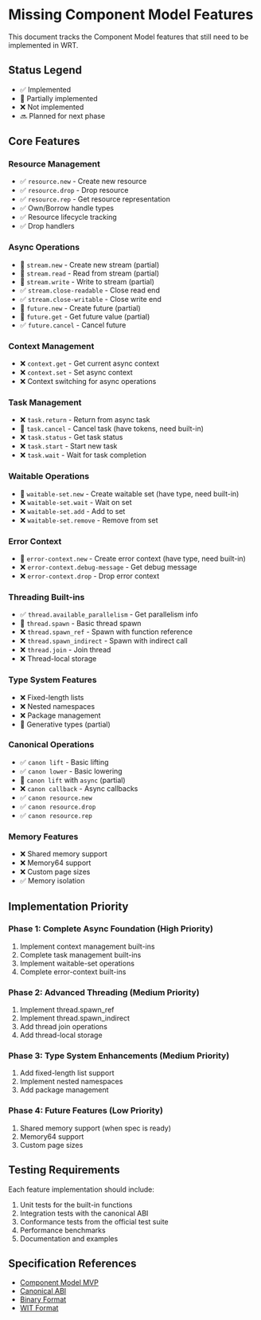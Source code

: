 # Missing Component Model Features

This document tracks the Component Model features that still need to be implemented in WRT.

## Status Legend
- ✅ Implemented
- 🚧 Partially implemented
- ❌ Not implemented
- 🔜 Planned for next phase

## Core Features

### Resource Management
- ✅ `resource.new` - Create new resource
- ✅ `resource.drop` - Drop resource
- ✅ `resource.rep` - Get resource representation
- ✅ Own/Borrow handle types
- ✅ Resource lifecycle tracking
- ✅ Drop handlers

### Async Operations
- 🚧 `stream.new` - Create new stream (partial)
- 🚧 `stream.read` - Read from stream (partial)
- 🚧 `stream.write` - Write to stream (partial)
- ✅ `stream.close-readable` - Close read end
- ✅ `stream.close-writable` - Close write end
- 🚧 `future.new` - Create future (partial)
- 🚧 `future.get` - Get future value (partial)
- ✅ `future.cancel` - Cancel future

### Context Management
- ❌ `context.get` - Get current async context
- ❌ `context.set` - Set async context
- ❌ Context switching for async operations

### Task Management
- ❌ `task.return` - Return from async task
- 🚧 `task.cancel` - Cancel task (have tokens, need built-in)
- ❌ `task.status` - Get task status
- ❌ `task.start` - Start new task
- ❌ `task.wait` - Wait for task completion

### Waitable Operations
- 🚧 `waitable-set.new` - Create waitable set (have type, need built-in)
- ❌ `waitable-set.wait` - Wait on set
- ❌ `waitable-set.add` - Add to set
- ❌ `waitable-set.remove` - Remove from set

### Error Context
- 🚧 `error-context.new` - Create error context (have type, need built-in)
- ❌ `error-context.debug-message` - Get debug message
- ❌ `error-context.drop` - Drop error context

### Threading Built-ins
- ✅ `thread.available_parallelism` - Get parallelism info
- 🚧 `thread.spawn` - Basic thread spawn
- ❌ `thread.spawn_ref` - Spawn with function reference
- ❌ `thread.spawn_indirect` - Spawn with indirect call
- ❌ `thread.join` - Join thread
- ❌ Thread-local storage

### Type System Features
- ❌ Fixed-length lists
- ❌ Nested namespaces
- ❌ Package management
- 🚧 Generative types (partial)

### Canonical Operations
- ✅ `canon lift` - Basic lifting
- ✅ `canon lower` - Basic lowering
- 🚧 `canon lift` with `async` (partial)
- ❌ `canon callback` - Async callbacks
- ✅ `canon resource.new`
- ✅ `canon resource.drop`
- ✅ `canon resource.rep`

### Memory Features
- ❌ Shared memory support
- ❌ Memory64 support
- ❌ Custom page sizes
- ✅ Memory isolation

## Implementation Priority

### Phase 1: Complete Async Foundation (High Priority)
1. Implement context management built-ins
2. Complete task management built-ins
3. Implement waitable-set operations
4. Complete error-context built-ins

### Phase 2: Advanced Threading (Medium Priority)
1. Implement thread.spawn_ref
2. Implement thread.spawn_indirect
3. Add thread join operations
4. Add thread-local storage

### Phase 3: Type System Enhancements (Medium Priority)
1. Add fixed-length list support
2. Implement nested namespaces
3. Add package management

### Phase 4: Future Features (Low Priority)
1. Shared memory support (when spec is ready)
2. Memory64 support
3. Custom page sizes

## Testing Requirements

Each feature implementation should include:
1. Unit tests for the built-in functions
2. Integration tests with the canonical ABI
3. Conformance tests from the official test suite
4. Performance benchmarks
5. Documentation and examples

## Specification References

- [Component Model MVP](https://github.com/WebAssembly/component-model/blob/main/design/mvp/Explainer.md)
- [Canonical ABI](https://github.com/WebAssembly/component-model/blob/main/design/mvp/CanonicalABI.md)
- [Binary Format](https://github.com/WebAssembly/component-model/blob/main/design/mvp/Binary.md)
- [WIT Format](https://github.com/WebAssembly/component-model/blob/main/design/mvp/WIT.md)